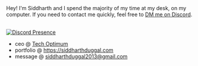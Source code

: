 
<div style="width:"200px !important">Hey! I'm Siddharth and I spend the majority of my time at my desk, on my computer. If you need to contact me quickly, feel free to <a href="https://discord.com/users/910659572199464990"> DM me on Discord</a>. </div>
<br/>

[![Discord Presence](https://lanyard.cnrad.dev/api/910659572199464990)](https://discord.com/users/910659572199464990)

-  ceo @ [Tech Optimum](https://github.com/TechOptimum)
-  portfolio @ https://siddharthduggal.com
-  message @ [siddharthduggal2013@gmail.com](mailto:siddharthduggal2013@gmail.com)
